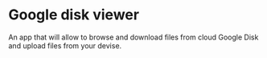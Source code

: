 # Google disk viewer

An app that will allow to browse and download files from cloud Google Disk and upload files
from your devise.

